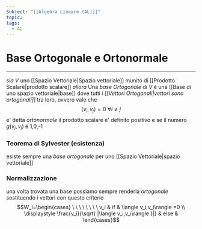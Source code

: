 ```yaml
---
Subject: "[[Algebra Lineare (AL)]]"
topic: 
tags:
  - AL
---
```

# Base Ortogonale e Ortonormale
---
_sia_ $V$ uno [[Spazio Vettoriale|Spazio vettoriale]] munito di [[Prodotto Scalare|prodotto scalare]]
_allora_ Una _base Ortogonale_ di $V$  è una [[Base di uno spazio vettoriale|base]] dove tutti i _[[Vettori Ortogonali|vettori sono ortogonali]]_ tra loro, ovvero vale che $$\langle v_i,v_j\rangle=0 \ \forall i\not=j$$
e' detta _ortonormale_ il prodotto scalare e' definito positivo e se il numero $g(v_i,v_i)$ é 1,0,-1

### Teorema di Sylvester (esistenza)
esiste sempre una _base ortogonale_ per uno [[Spazio Vettoriale|spazio vettoriale]] 

### Normalizzazione
una volta trovata una base possiamo sempre renderla _ortogonale_ sostituendo i vettori con questo criterio
$$W_i=\begin{cases}
\ \ \ \ \ \ \ \ v_i & if  & \langle v_i,v_i\rangle =0 \\
\displaystyle \frac{v_i}{\sqrt{ |\langle v_i,v_i\rangle }|}  &  else &
\end{cases}$$